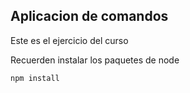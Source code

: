 ## Aplicacion de comandos 

Este es el ejercicio del curso


Recuerden instalar los paquetes de node

```
npm install
```